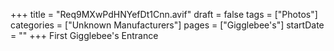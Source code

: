 +++
title = "Req9MXwPdHNYefDt1Cnn.avif"
draft = false
tags = ["Photos"]
categories = ["Unknown Manufacturers"]
pages = ["Gigglebee's"]
startDate = ""
+++
First Gigglebee's Entrance
